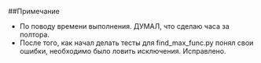 ##Примечание
* По поводу времени выполнения. ДУМАЛ, что сделаю часа за полтора.
* После того, как начал делать тесты для find_max_func.py понял свои ошибки, необходимо было ловить исключения. Исправлено. 
